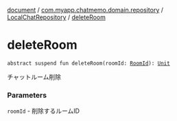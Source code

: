 [document](../../index.md) / [com.myapp.chatmemo.domain.repository](../index.md) / [LocalChatRepository](index.md) / [deleteRoom](./delete-room.md)

# deleteRoom

`abstract suspend fun deleteRoom(roomId: `[`RoomId`](../../com.myapp.chatmemo.domain.model.value/-room-id/index.md)`): `[`Unit`](https://kotlinlang.org/api/latest/jvm/stdlib/kotlin/-unit/index.html)

チャットルーム削除

### Parameters

`roomId` - 削除するルームID